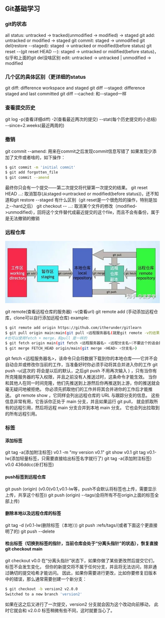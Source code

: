 ## Git基础学习
### git的状态
all status: untracked -> tracked(unmodified -> modified) -> staged
git add: untracked or modified -> staged
git commit: staged -> unmodified
git del(restore --staged): staged -> untracked or modified(before status)
git reset --(git reset HEAD --): staged -> untracked or midified(before status)，似乎和上面的git del没啥区别
edit: untracked -> untracked | unmodified -> modified

### 几个区的具体区别（更详细的status
git diff: difference workspace and staged
git diff --staged: difference staged and last committed
git diff --cached: 和--staged一样

### 查看提交历史
git log -p(查看详细diff) -2(查看最近两次的提交) --stat(每个历史提交的小总结) --since=2.weeks(最近两周的)

### 撤销
git commit --amend: 用来在commit之后发现commit信息写错了
如果发现少添加了文件或者啥的，如下操作：
```bash
$ git commit -m 'initial commit'
$ git add forgotten_file
$ git commit --amend
```
最终你只会有一个提交——第二次提交将代替第一次提交的结果。
git reset HEAD <file>...: 取消暂存(从staged->untracked or modified(before status))，还不知道和git restore --staged 有什么区别（git reset是一个很危险的操作，特别是加上--hard之后）
git checkout -- <file>...: 取消某个文件的修改（modified->unmodified），回将这个文件替代成最近提交的这个file，而且不会有备份，属于是无法撤销的撤销

### 远程仓库
![git structure](./pictures/git_structure.jpg)

git remote(查看远程仓库的服务器) -v(查看url)
git remote add <shortname> <url>(手动添加远程仓库，clone可以自行添加远程仓库)
example:
```bash
$ git remote add origin https://github.com/itherunder/gitlearn
$ git pull origin main:main(git pull <远程服务器名(就是git remote -v的结果)> <远程分支名>:<本地分支名>)
#也可以使用fetch + merge，和pull 是一样的
$ git fetch origin main(git fetch <远程服务器名> <远程分支名>(不要这个的话会把remote所有的分支全部拉下来))
$ git merge FETCH_HEAD origin/main(git merge <HEAD> <分支名>)
```
git fetch <远程服务器名>，该命令只会将数据下载到你的本地仓库——它并不会自动合并或修改你当前的工作，当准备好时你必须手动将其合并进入你的工作
git push -u(这次的<remote> <branch>将会是以后的默认，之后git push 不用再次输入<remote> <branch>) <remote> <branch>，只有当你有所克隆服务器的写入权限，并且之前没有人推送过时，这条命令才能生效。 当你和其他人在同一时间克隆，他们先推送到上游然后你再推送到上游，你的推送就会毫无疑问地被拒绝。 你必须先抓取他们的工作并将其合并进你的工作后才能推送。
git remote show <remote>，它同样会列出远程仓库的 URL 与跟踪分支的信息。 这些信息非常有用，它告诉你正处于 main 分支，并且如果运行 git pull， 就会抓取所有的远程引用，然后将远程 main 分支合并到本地 main 分支。 它也会列出拉取到的所有远程引用。

### 标签
#### 添加标签
git tag -a(添加附注标签) v0.1 -m "my version v0.1"
git show v0.1
git tag v0.1-lw(添加轻量标签，只需要直接给出标签名字就行了)
git tag -a(添加附注标签) v0.0 436ddcc(补打标签)
#### push标签到远程仓库
git push <remote>(origin) <tagname>(v0.0(v0.1,v0.1-lw等，push不会默认将标签也上传，需要显示上传，共享这个标签))
git push <remote>(origin) --tags(会将所有不在origin上面的标签全部上传)
#### 删除本地以及远程仓库的标签
git tag -d <tagname>(v0.1-lw(删除标签（本地）))
git push <remote> :refs/tags/<tagname>(或者下面这个更直接明了的)
git push <remote> --delete <tagname>
#### 检出标签（切换到标签的指针，当前仓库会处于“分离头指针”的状态），恢复直接 git checkout main
git checkout v0.0
在“分离头指针”状态下，如果你做了某些更改然后提交它们，标签不会发生变化， 但你的新提交将不属于任何分支，并且将无法访问，除非通过确切的提交哈希才能访问。 因此，如果你需要进行更改，比如你要修复旧版本中的错误，那么通常需要创建一个新分支：
```bash
$ git checkout -b version2 v2.0.0
Switched to a new branch 'version2'
```
如果在这之后又进行了一次提交，version2 分支就会因为这个改动向前移动， 此时它就会和 v2.0.0 标签稍微有些不同，这时就要当心了。